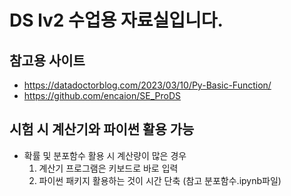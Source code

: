 # DS lv2 수업용 자료실입니다.

## 참고용 사이트
- https://datadoctorblog.com/2023/03/10/Py-Basic-Function/
- https://github.com/encaion/SE_ProDS

## 시험 시 계산기와 파이썬 활용 가능
- 확률 및 분포함수 활용 시 계산량이 많은 경우
  1) 계산기 프로그램은 키보드로 바로 입력
  2) 파이썬 패키지 활용하는 것이 시간 단축
     (참고 분포함수.ipynb파일)
